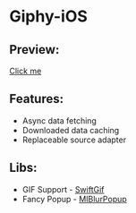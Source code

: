 # Giphy-iOS

## Preview:
[Click me](http://f.nn.lv/p0/li/b4/ezgif-2-5a3de3529b.gif)

## Features:
- Async data fetching
- Downloaded data caching
- Replaceable source adapter


## Libs:
- GIF Support - [SwiftGif](https://github.com/bahlo/SwiftGif)
- Fancy Popup - [MIBlurPopup](https://github.com/MarioIannotta/MIBlurPopup)

